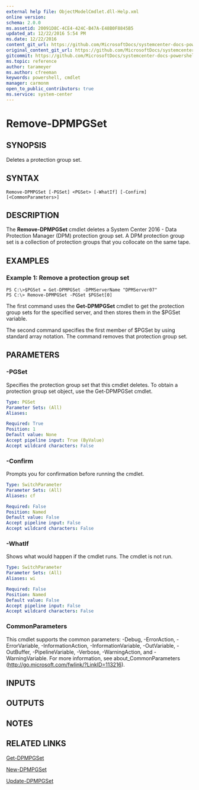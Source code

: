 ```yaml
---
external help file: ObjectModelCmdlet.dll-Help.xml
online version: 
schema: 2.0.0
ms.assetid: 20091D8C-4CE4-424C-B47A-E48B0F8845B5
updated_at: 12/22/2016 5:54 PM
ms.date: 12/22/2016
content_git_url: https://github.com/MicrosoftDocs/systemcenter-docs-powershell/blob/master/systemcenter-cmdlets/SystemCenter2016/DataProtectionManager/vlatest/Remove-DPMPGSet.md
original_content_git_url: https://github.com/MicrosoftDocs/systemcenter-docs-powershell/blob/master/systemcenter-cmdlets/SystemCenter2016/DataProtectionManager/vlatest/Remove-DPMPGSet.md
gitcommit: https://github.com/MicrosoftDocs/systemcenter-docs-powershell/blob/17c3a51bd892aad46c731d9f381f0704b4815004/systemcenter-cmdlets/SystemCenter2016/DataProtectionManager/vlatest/Remove-DPMPGSet.md
ms.topic: reference
author: tarameyer
ms.author: cfreeman
keywords: powershell, cmdlet
manager: carmonm
open_to_public_contributors: true
ms.service: system-center
---
```


# Remove-DPMPGSet

## SYNOPSIS
Deletes a protection group set.

## SYNTAX

```
Remove-DPMPGSet [-PGSet] <PGSet> [-WhatIf] [-Confirm] [<CommonParameters>]
```

## DESCRIPTION
The **Remove-DPMPGSet** cmdlet deletes a System Center 2016 - Data Protection Manager (DPM) protection group set.
A DPM protection group set is a collection of protection groups that you collocate on the same tape.

## EXAMPLES

### Example 1: Remove a protection group set
```
PS C:\>$PGSet = Get-DPMPGSet -DPMServerName "DPMServer07"
PS C:\> Remove-DPMPGSet -PGSet $PGSet[0]
```

The first command uses the **Get-DPMPGSet** cmdlet to get the protection group sets for the specified server, and then stores them in the $PGSet variable.

The second command specifies the first member of $PGSet by using standard array notation.
The command removes that protection group set.

## PARAMETERS

### -PGSet
Specifies the protection group set that this cmdlet deletes.
To obtain a protection group set object, use the Get-DPMPGSet cmdlet.

```yaml
Type: PGSet
Parameter Sets: (All)
Aliases: 

Required: True
Position: 1
Default value: None
Accept pipeline input: True (ByValue)
Accept wildcard characters: False
```

### -Confirm
Prompts you for confirmation before running the cmdlet.

```yaml
Type: SwitchParameter
Parameter Sets: (All)
Aliases: cf

Required: False
Position: Named
Default value: False
Accept pipeline input: False
Accept wildcard characters: False
```

### -WhatIf
Shows what would happen if the cmdlet runs.
The cmdlet is not run.

```yaml
Type: SwitchParameter
Parameter Sets: (All)
Aliases: wi

Required: False
Position: Named
Default value: False
Accept pipeline input: False
Accept wildcard characters: False
```

### CommonParameters
This cmdlet supports the common parameters: -Debug, -ErrorAction, -ErrorVariable, -InformationAction, -InformationVariable, -OutVariable, -OutBuffer, -PipelineVariable, -Verbose, -WarningAction, and -WarningVariable. For more information, see about_CommonParameters (http://go.microsoft.com/fwlink/?LinkID=113216).

## INPUTS

## OUTPUTS

## NOTES

## RELATED LINKS

[Get-DPMPGSet](xref:SystemCenter2016/DataProtectionManager/vlatest/Get-DPMPGSet.md)

[New-DPMPGSet](xref:SystemCenter2016/DataProtectionManager/vlatest/New-DPMPGSet.md)

[Update-DPMPGSet](xref:SystemCenter2016/DataProtectionManager/vlatest/Update-DPMPGSet.md)

